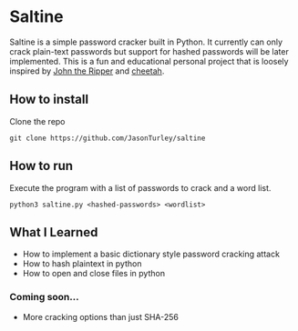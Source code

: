 # Saltine
Saltine is a simple password cracker built in Python. It currently can only crack plain-text passwords
but support for hashed passwords will be later implemented. This is a fun and educational personal project that is
loosely inspired by [John the Ripper](https://www.openwall.com/john/) and
[cheetah](https://github.com/shmilylty/cheetah).

## How to install
Clone the repo
```
git clone https://github.com/JasonTurley/saltine
```

## How to run
Execute the program with a list of passwords to crack and a word list. 
```
python3 saltine.py <hashed-passwords> <wordlist>
```


## What I Learned
+ How to implement a basic dictionary style password cracking attack
+ How to hash plaintext in python
+ How to open and close files in python

### Coming soon...
+ More cracking options than just SHA-256